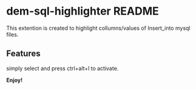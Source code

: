 # dem-sql-highlighter README

This extention is created to highlight collumns/values of Insert_into mysql files.

## Features

simply select and press ctrl+alt+l to activate.


**Enjoy!**
